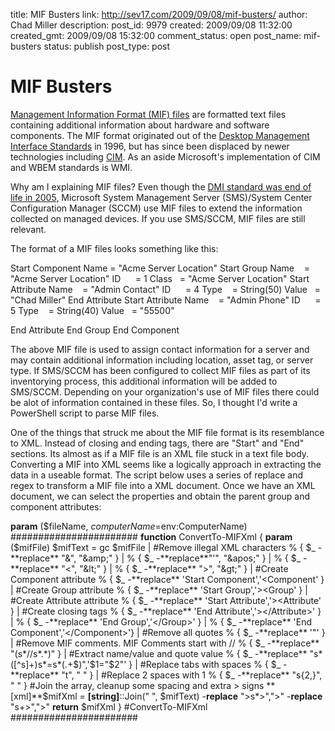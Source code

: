 title: MIF Busters
link: http://sev17.com/2009/09/08/mif-busters/
author: Chad Miller
description: 
post_id: 9979
created: 2009/09/08 11:32:00
created_gmt: 2009/09/08 15:32:00
comment_status: open
post_name: mif-busters
status: publish
post_type: post

# MIF Busters

[Management Information Format (MIF) files](http://technet.microsoft.com/en-us/library/cc180618.aspx) are formatted text files containing additional information about hardware and software components. The MIF format originated out of the [Desktop Management Interface Standards](http://www.dmtf.org/standards/dmi/) in 1996, but has since been displaced by newer technologies including [CIM](http://www.dmtf.org/standards/cim/). As an aside Microsoft's implementation of CIM and WBEM standards is WMI.

Why am I explaining MIF files? Even though the [DMI standard was end of life in 2005,](http://www.dmtf.org/standards/dmi/self_cert) Microsoft System Management Server (SMS)/System Center Configuration Manager (SCCM) use MIF files to extend the information collected on managed devices. If you use SMS/SCCM, MIF files are still relevant.

The format of a MIF files looks something like this:

Start Component Name = "Acme Server Location" Start Group Name    = "Acme Server Location" ID      = 1 Class   = "Acme Server Location" Start Attribute Name    = "Admin Contact" ID      = 4 Type    = String(50) Value   = "Chad Miller" End Attribute Start Attribute Name    = "Admin Phone" ID      = 5 Type    = String(40) Value   = "55500"

End Attribute End Group End Component 

The above MIF file is used to assign contact information for a server and may contain additional information including location, asset tag, or server type. If SMS/SCCM has been configured to collect MIF files as part of its inventorying process, this additional information will be added to SMS/SCCM. Depending on your organization's use of MIF files there could be alot of information contained in these files. So, I thought I'd write a PowerShell script to parse MIF files.

One of the things that struck me about the MIF file format is its resemblance to XML. Instead of closing and ending tags, there are "Start" and "End" sections. Its almost as if a MIF file is an XML file stuck in a text file body.  Converting a MIF into XML seems like a logically approach in extracting the data in a useable format. The script below uses a series of replace and regex to transform a MIF file into a XML document. Once we have an XML document, we can select the properties and obtain the parent group and component attributes:

**param** ($fileName, $computerName=$env:ComputerName) ####################### **function** ConvertTo-MIFXml { **param** ($mifFile) $mifText = gc $mifFile | #Remove illegal XML characters % { $_ -**replace** "&", "&amp;" } | % { $_ -**replace**"'", "&apos;" } | % { $_ -**replace** "<", "&lt;" } | % { $_ -**replace** ">", "&gt;" } | #Create Component attribute % { $_ -**replace** 'Start Component','<Component' } | #Create Group attribute % { $_ -**replace** 'Start Group','><Group' } | #Create Attribute attribute % { $_ -**replace** 'Start Attribute','><Attribute' } | #Create closing tags % { $_ -**replace** 'End Attribute','></Attribute>' } | % { $_ -**replace** 'End Group','</Group>' } | % { $_ -**replace** 'End Component','</Component>'} | #Remove all quotes % { $_ -**replace** '"' } | #Remove MIF comments. MIF Comments start with // % { $_ -**replace** "(s*//s*.*)" } | #Extract name/value and quote value % { $_ -**replace** "s*([^s]+)s*=s*(.+$)",'$1="$2"' } | #Replace tabs with spaces % { $_ -**replace** "t", " " } | #Replace 2 spaces with 1 % { $_ -**replace** "s{2,}", " " } #Join the array, cleanup some spacing and extra > signs **[xml]**$mifXml = **[string]**::Join(" ", $mifText) -**replace** ">s*>",">" -**replace** "s+>",">" **return** $mifXml } #ConvertTo-MIFXml #######################